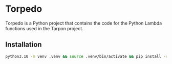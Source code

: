 # Torpedo

Torpedo is a Python project that contains the code for the Python Lambda functions used in the Tarpon project.

## Installation

```bash
python3.10 -m venv .venv && source .venv/bin/activate && pip install -r requirements.txt
```
